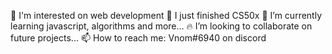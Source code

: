 🏃 I'm interested on web development
🔭 I just finished CS50x 
🌱 I’m currently learning javascript, algorithms and more...
🔥 I’m looking to collaborate on future projects...
📫 How to reach me: Vnom#6940 on discord

<!---
Vn0m/Vn0m is a ✨ special ✨ repository because its `README.md` (this file) appears on your GitHub profile.
You can click the Preview link to take a look at your changes.
--->
